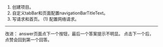 1. 创建项目。
2. 自定义tabBar和页面配置navigationBarTitleText。
3. 写请求和首页。
	(1) 配置网络请求。
-----------
改进：
answer页面点下一个按钮，最后一个答案提示不明显。
点击下一个后，点赞会回到第一个回答。